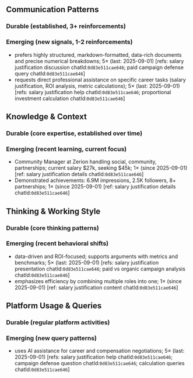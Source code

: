 ## Communication Patterns
### Durable (established, 3+ reinforcements)

### Emerging (new signals, 1-2 reinforcements)
- prefers highly structured, markdown-formatted, data-rich documents and precise numerical breakdowns; 5× (last: 2025-09-01) [refs: salary justification discussion chatId:`0d83e511cae646`; paid campaign defense query chatId:`0d83e511cae646`]
- requests direct professional assistance on specific career tasks (salary justification, ROI analysis, metric calculations); 5× (last: 2025-09-01) [refs: salary justification help chatId:`0d83e511cae646`; proportional investment calculation chatId:`0d83e511cae646`]

## Knowledge & Context
### Durable (core expertise, established over time)

### Emerging (recent learning, current focus)
- Community Manager at Zerion handling social, community, partnerships; current salary $27k, seeking $45k; 1× (since 2025-09-01) [ref: salary justification details chatId:`0d83e511cae646`]
- Demonstrated achievements: 6.9M impressions, 2.5K followers, 8+ partnerships; 1× (since 2025-09-01) [ref: salary justification details chatId:`0d83e511cae646`]

## Thinking & Working Style
### Durable (core thinking patterns)

### Emerging (recent behavioral shifts)
- data-driven and ROI-focused; supports arguments with metrics and benchmarks; 5× (last: 2025-09-01) [refs: salary justification presentation chatId:`0d83e511cae646`; paid vs organic campaign analysis chatId:`0d83e511cae646`]
- emphasizes efficiency by combining multiple roles into one; 1× (since 2025-09-01) [ref: salary justification content chatId:`0d83e511cae646`]

## Platform Usage & Queries
### Durable (regular platform activities)

### Emerging (new query patterns)
- uses AI assistance for career and compensation negotiations; 5× (last: 2025-09-01) [refs: salary justification help chatId:`0d83e511cae646`; campaign defense question chatId:`0d83e511cae646`; calculation queries chatId:`0d83e511cae646`]